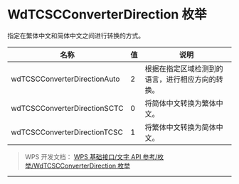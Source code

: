 # WdTCSCConverterDirection 枚举

指定在繁体中文和简体中文之间进行转换的方式。

| 名称                         | 值  | 说明                                             |
|------------------------------|-----|--------------------------------------------------|
| wdTCSCConverterDirectionAuto | 2   | 根据在指定区域检测到的语言，进行相应方向的转换。 |
| wdTCSCConverterDirectionSCTC | 0   | 将简体中文转换为繁体中文。                       |
| wdTCSCConverterDirectionTCSC | 1   | 将繁体中文转换为简体中文。                       |

> WPS 开发文档： [WPS 基础接口/文字 API 参考/枚举/WdTCSCConverterDirection 枚举](https://qn.cache.wpscdn.cn/encs/doc/office_v19/topics/WPS%20%E5%9F%BA%E7%A1%80%E6%8E%A5%E5%8F%A3/%E6%96%87%E5%AD%97%20API%20%E5%8F%82%E8%80%83/%E6%9E%9A%E4%B8%BE/WdTCSCConverterDirection%20%E6%9E%9A%E4%B8%BE.html)

------------------------------------------------------------------------
